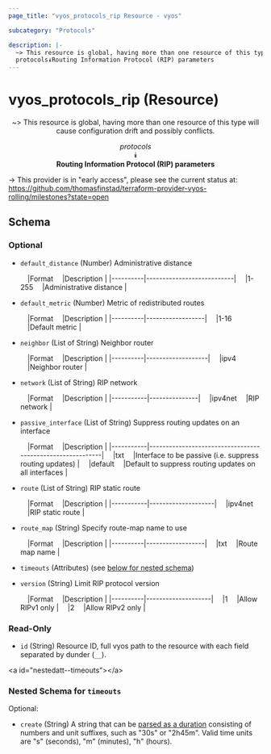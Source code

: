 ```yaml
---
page_title: "vyos_protocols_rip Resource - vyos"

subcategory: "Protocols"

description: |- 
  ~> This resource is global, having more than one resource of this type will cause configuration drift and possibly conflicts.
  protocols⯯Routing Information Protocol (RIP) parameters
---
```


# vyos_protocols_rip (Resource)
<center>

~> This resource is global, having more than one resource of this type will cause configuration drift and possibly conflicts.

*protocols*  
⯯  
**Routing Information Protocol (RIP) parameters**


</center>

-> This provider is in "early access", please see the current status at: https://github.com/thomasfinstad/terraform-provider-vyos-rolling/milestones?state=open

## Schema

### Optional

- `default_distance` (Number) Administrative distance

    &emsp;|Format  &emsp;|Description              |
    |----------|---------------------------|
    &emsp;|1-255   &emsp;|Administrative distance  |
- `default_metric` (Number) Metric of redistributed routes

    &emsp;|Format  &emsp;|Description     |
    |----------|------------------|
    &emsp;|1-16    &emsp;|Default metric  |
- `neighbor` (List of String) Neighbor router

    &emsp;|Format  &emsp;|Description      |
    |----------|-------------------|
    &emsp;|ipv4    &emsp;|Neighbor router  |
- `network` (List of String) RIP network

    &emsp;|Format   &emsp;|Description  |
    |-----------|---------------|
    &emsp;|ipv4net  &emsp;|RIP network  |
- `passive_interface` (List of String) Suppress routing updates on an interface

    &emsp;|Format   &emsp;|Description                                              |
    |-----------|-----------------------------------------------------------|
    &emsp;|txt      &emsp;|Interface to be passive (i.e. suppress routing updates)  |
    &emsp;|default  &emsp;|Default to suppress routing updates on all interfaces    |
- `route` (List of String) RIP static route

    &emsp;|Format   &emsp;|Description       |
    |-----------|--------------------|
    &emsp;|ipv4net  &emsp;|RIP static route  |
- `route_map` (String) Specify route-map name to use

    &emsp;|Format  &emsp;|Description     |
    |----------|------------------|
    &emsp;|txt     &emsp;|Route map name  |
- `timeouts` (Attributes) (see [below for nested schema](#nestedatt--timeouts))
- `version` (String) Limit RIP protocol version

    &emsp;|Format  &emsp;|Description       |
    |----------|--------------------|
    &emsp;|1       &emsp;|Allow RIPv1 only  |
    &emsp;|2       &emsp;|Allow RIPv2 only  |

### Read-Only

- `id` (String) Resource ID, full vyos path to the resource with each field separated by dunder (`__`).

&lt;a id=&#34;nestedatt--timeouts&#34;&gt;&lt;/a&gt;
### Nested Schema for `timeouts`

Optional:

- `create` (String) A string that can be [parsed as a duration](https://pkg.go.dev/time#ParseDuration) consisting of numbers and unit suffixes, such as &#34;30s&#34; or &#34;2h45m&#34;. Valid time units are &#34;s&#34; (seconds), &#34;m&#34; (minutes), &#34;h&#34; (hours).  
